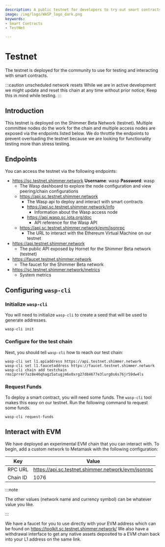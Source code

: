 ```yaml
---
description: A public testnet for developers to try out smart contracts
image: /img/logo/WASP_logo_dark.png
keywords:
- Smart Contracts
- TestNet

---
```


# Testnet

The testnet is deployed for the community to use for testing and interacting with smart contracts.

:::caution unscheduled network resets
While we are in active development we might update and reset this chain at any time without prior notice; Keep this in mind while testing.
:::

## Introduction

This testnet is deployed on the Shimmer Beta Network (testnet). Multiple committee nodes do the work for
the chain and multiple access nodes are exposed via the endpoints listed below. We do throttle the endpoints to prevent
overloading the testnet because we are looking for functionality testing more than stress testing.

## Endpoints

You can access the testnet via the following endpoints:

- https://sc.testnet.shimmer.network **Username**: wasp **Password**: wasp
    - The Wasp dashboard to explore the node configuration and view peering/chain configurations
    - https://api.sc.testnet.shimmer.network
        - The Wasp api to deploy and interact with smart contracts
        - https://api.sc.testnet.shimmer.network/info
            - Information about the Wasp access node
        - https://api.wasp.sc.iota.org/doc
            - API reference for the Wasp API
    - https://api.sc.testnet.shimmer.network/evm/jsonrpc
        - The URL to interact with the Ethereum Virtual Machine on our testnet
- https://api.testnet.shimmer.network
    - The public API exposed by Hornet for the Shimmer Beta network (testnet)
- https://faucet.testnet.shimmer.network
    - The faucet for the Shimmer Beta network
- https://sc.testnet.shimmer.network/metrics
    - System metrics

## Configuring `wasp-cli`

### Initialize `wasp-cli`

You will need to initialize `wasp-cli` to create a seed that will be used to generate addresses.

```shell
wasp-cli init
```

### Configure for the test chain

Next, you should tell `wasp-cli` how to reach our test chain:

```shell
wasp-cli set l1.apiaddress https://api.testnet.shimmer.network
wasp-cli set l1.faucetaddress https://faucet.testnet.shimmer.network
wasp-cli chain add testchain rms1prr4r7az8e46qhagz5atugjm6x0xrg27d84677e3lurg0s6s76jr59dw4ls
```

### Request Funds

To deploy a smart contract, you will need some funds. The `wasp-cli` tool makes this easy on our testnet. Run the
following command to request some funds.

```shell
wasp-cli request-funds
```

## Interact with EVM

We have deployed an experimental EVM chain that you can interact with. To begin, add a custom network to Metamask with
the following configuration:

| Key      | Value                                              |
| -------- | -------------------------------------------------- |
| RPC URL  | https://api.sc.testnet.shimmer.network/evm/jsonrpc |
| Chain ID | 1076                                               |


:::note

The other values (network name and currency symbol) can be whatever value you like.

:::

We have a faucet for you to use directly with your EVM address which can be found on https://toolkit.sc.testnet.shimmer.network/
We also have a withdrawal interface to get any native assets deposited to a EVM chain back into your L1 address on the same link.


